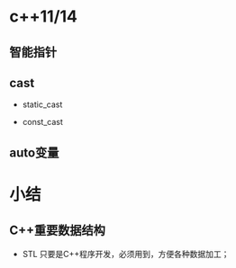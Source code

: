 # c++11/14

## 智能指针

## cast

* static_cast

* const_cast

## auto变量


# 小结

## C++重要数据结构

* STL 只要是C++程序开发，必须用到，方便各种数据加工；

